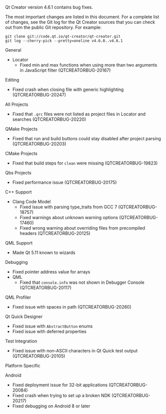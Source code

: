 Qt Creator version 4.6.1 contains bug fixes.

The most important changes are listed in this document. For a complete
list of changes, see the Git log for the Qt Creator sources that
you can check out from the public Git repository. For example:

    git clone git://code.qt.io/qt-creator/qt-creator.git
    git log --cherry-pick --pretty=oneline v4.6.0..v4.6.1

General

* Locator
    * Fixed min and max functions when using more than two arguments
      in JavaScript filter (QTCREATORBUG-20167)

Editing

* Fixed crash when closing file with generic highlighting (QTCREATORBUG-20247)

All Projects

* Fixed that `.qrc` files were not listed as project files in Locator and
  searches (QTCREATORBUG-20220)

QMake Projects

* Fixed that run and build buttons could stay disabled after project parsing
  (QTCREATORBUG-20203)

CMake Projects

* Fixed that build steps for `clean` were missing (QTCREATORBUG-19823)

Qbs Projects

* Fixed performance issue (QTCREATORBUG-20175)

C++ Support

* Clang Code Model
    * Fixed issue with parsing type_traits from GCC 7 (QTCREATORBUG-18757)
    * Fixed warnings about unknown warning options (QTCREATORBUG-17460)
    * Fixed wrong warning about overriding files from precompiled headers
      (QTCREATORBUG-20125)

QML Support

* Made Qt 5.11 known to wizards

Debugging

* Fixed pointer address value for arrays
* QML
    * Fixed that `console.info` was not shown in Debugger Console
      (QTCREATORBUG-20117)

QML Profiler

* Fixed issue with spaces in path (QTCREATORBUG-20260)

Qt Quick Designer

* Fixed issue with `AbstractButton` enums
* Fixed issue with deferred properties

Test Integration

* Fixed issue with non-ASCII characters in Qt Quick test output
  (QTCREATORBUG-20105)

Platform Specific

Android

* Fixed deployment issue for 32-bit applications (QTCREATORBUG-20084)
* Fixed crash when trying to set up a broken NDK (QTCREATORBUG-20217)
* Fixed debugging on Android 8 or later
